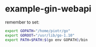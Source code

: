 # example-gin-webapi

remember to set:
```sh
export GOPATH="/home/piotr/go"
export GOROOT="/usr/lib/go-1.10"
export PATH=$PATH:$(go env GOPATH)/bin
```